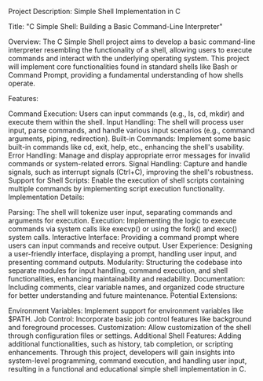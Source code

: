 Project Description: Simple Shell Implementation in C

Title: "C Simple Shell: Building a Basic Command-Line Interpreter"

Overview:
The C Simple Shell project aims to develop a basic command-line interpreter resembling the functionality of a shell, allowing users to execute commands and interact with the underlying operating system. This project will implement core functionalities found in standard shells like Bash or Command Prompt, providing a fundamental understanding of how shells operate.

Features:

Command Execution: Users can input commands (e.g., ls, cd, mkdir) and execute them within the shell.
Input Handling: The shell will process user input, parse commands, and handle various input scenarios (e.g., command arguments, piping, redirection).
Built-in Commands: Implement some basic built-in commands like cd, exit, help, etc., enhancing the shell's usability.
Error Handling: Manage and display appropriate error messages for invalid commands or system-related errors.
Signal Handling: Capture and handle signals, such as interrupt signals (Ctrl+C), improving the shell's robustness.
Support for Shell Scripts: Enable the execution of shell scripts containing multiple commands by implementing script execution functionality.
Implementation Details:

Parsing: The shell will tokenize user input, separating commands and arguments for execution.
Execution: Implementing the logic to execute commands via system calls like execvp() or using the fork() and exec() system calls.
Interactive Interface: Providing a command prompt where users can input commands and receive output.
User Experience: Designing a user-friendly interface, displaying a prompt, handling user input, and presenting command outputs.
Modularity: Structuring the codebase into separate modules for input handling, command execution, and shell functionalities, enhancing maintainability and readability.
Documentation: Including comments, clear variable names, and organized code structure for better understanding and future maintenance.
Potential Extensions:

Environment Variables: Implement support for environment variables like $PATH.
Job Control: Incorporate basic job control features like background and foreground processes.
Customization: Allow customization of the shell through configuration files or settings.
Additional Shell Features: Adding additional functionalities, such as history, tab completion, or scripting enhancements.
Through this project, developers will gain insights into system-level programming, command execution, and handling user input, resulting in a functional and educational simple shell implementation in C.

